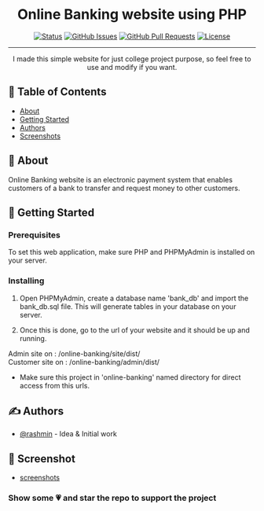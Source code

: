 <h1 align="center">Online Banking website using PHP</h1>

<div align="center">

[![Status](https://img.shields.io/badge/status-active-success.svg)]()
[![GitHub Issues](https://img.shields.io/github/issues/kylelobo/The-Documentation-Compendium.svg)](https://github.com/RashminDungrani/online-banking/issues)
[![GitHub Pull Requests](https://img.shields.io/github/issues-pr/kylelobo/The-Documentation-Compendium.svg)](https://github.com/RashminDungrani/online-banking/pulls)
[![License](https://img.shields.io/badge/license-MIT-blue.svg)](/LICENSE)

</div>

---

<p align="center"> I made this simple website for just college project purpose, so feel free to use and modify  if you want.
    <br> 
</p>

## 📝 Table of Contents

- [About](#about)
- [Getting Started](#getting_started)
- [Authors](#authors)
- [Screenshots](#screenshots)

## 🧐 About <a name = "about"></a>

Online Banking website is an electronic payment system that enables customers of a bank to transfer and request money to other customers.

## 🏁 Getting Started <a name = "getting_started"></a>

### Prerequisites

To set this web application, make sure PHP and PHPMyAdmin is installed on your server.

### Installing

1. Open PHPMyAdmin, create a database name 'bank_db' and import the bank_db.sql file. This will generate tables in your database on your server.

2. Once this is done, go to the url of your website and it should be up and running.

Admin site on : /online-banking/site/dist/
<br>
Customer site on : /online-banking/admin/dist/

- Make sure this project in 'online-banking' named directory for direct access from this urls.

## ✍️ Authors <a name = "authors"></a>

- [@rashmin](https://github.com/rashmindungrani) - Idea & Initial work

## 📄 Screenshot <a name = "screenshots"></a>

- [screenshots](https://github.com/RashminDungrani/online-banking/tree/master/screenshots)

### Show some 💗 and star the repo to support the project
